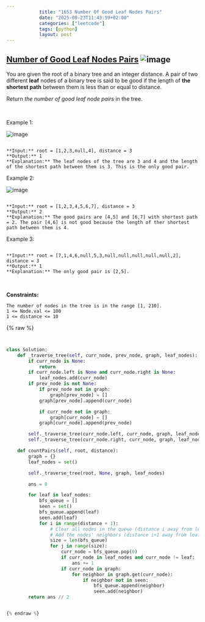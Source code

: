 ```yaml
---
            title: "1653 Number Of Good Leaf Nodes Pairs"
            date: "2025-08-23T11:43:59+02:00"
            categories: ["leetcode"]
            tags: [python]
            layout: post
---
```

            
## [Number of Good Leaf Nodes Pairs](https://leetcode.com/problems/number-of-good-leaf-nodes-pairs) ![image](https://img.shields.io/badge/Difficulty-Medium-orange)

You are given the root of a binary tree and an integer distance. A pair of two different **leaf** nodes of a binary tree is said to be good if the length of **the shortest path** between them is less than or equal to distance.

Return *the number of good leaf node pairs* in the tree.

 

Example 1:

![image](https://assets.leetcode.com/uploads/2020/07/09/e1.jpg)
```

**Input:** root = [1,2,3,null,4], distance = 3
**Output:** 1
**Explanation:** The leaf nodes of the tree are 3 and 4 and the length of the shortest path between them is 3. This is the only good pair.

```

Example 2:

![image](https://assets.leetcode.com/uploads/2020/07/09/e2.jpg)
```

**Input:** root = [1,2,3,4,5,6,7], distance = 3
**Output:** 2
**Explanation:** The good pairs are [4,5] and [6,7] with shortest path = 2. The pair [4,6] is not good because the length of ther shortest path between them is 4.

```

Example 3:

```

**Input:** root = [7,1,4,6,null,5,3,null,null,null,null,null,2], distance = 3
**Output:** 1
**Explanation:** The only good pair is [2,5].

```

 

**Constraints:**

	The number of nodes in the tree is in the range [1, 210].
	1 <= Node.val <= 100
	1 <= distance <= 10

{% raw %}


```python


class Solution:
    def _traverse_tree(self, curr_node, prev_node, graph, leaf_nodes):
        if curr_node is None:
            return
        if curr_node.left is None and curr_node.right is None:
            leaf_nodes.add(curr_node)
        if prev_node is not None:
            if prev_node not in graph:
                graph[prev_node] = []
            graph[prev_node].append(curr_node)

            if curr_node not in graph:
                graph[curr_node] = []
            graph[curr_node].append(prev_node)

        self._traverse_tree(curr_node.left, curr_node, graph, leaf_nodes)
        self._traverse_tree(curr_node.right, curr_node, graph, leaf_nodes)

    def countPairs(self, root, distance):
        graph = {}
        leaf_nodes = set()

        self._traverse_tree(root, None, graph, leaf_nodes)

        ans = 0

        for leaf in leaf_nodes:
            bfs_queue = []
            seen = set()
            bfs_queue.append(leaf)
            seen.add(leaf)
            for i in range(distance + 1):
                # Clear all nodes in the queue (distance i away from leaf node)
                # Add the nodes' neighbors (distance i+1 away from leaf node)
                size = len(bfs_queue)
                for j in range(size):
                    curr_node = bfs_queue.pop(0)
                    if curr_node in leaf_nodes and curr_node != leaf:
                        ans += 1
                    if curr_node in graph:
                        for neighbor in graph.get(curr_node):
                            if neighbor not in seen:
                                bfs_queue.append(neighbor)
                                seen.add(neighbor)
        return ans // 2


{% endraw %}
```
